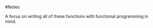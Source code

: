 #Notes
<div>
  A focus on writing all of these functions with functional programming in mind.
</div>
